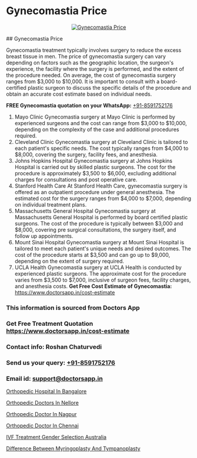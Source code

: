 # Gynecomastia Price

<p align="center">
  <a href="null">
    <img src="null" alt="Gynecomastia Price">
  </a>
</p>
## Gynecomastia Price

Gynecomastia treatment typically involves surgery to reduce the excess breast tissue in men. The price of gynecomastia surgery can vary depending on factors such as the geographic location, the surgeon's experience, the facility where the surgery is performed, and the extent of the procedure needed. On average, the cost of gynecomastia surgery ranges from $3,000 to $10,000. It is important to consult with a board-certified plastic surgeon to discuss the specific details of the procedure and obtain an accurate cost estimate based on individual needs.

**FREE Gynecomastia quotation on your WhatsApp:**  [+91-8591752176](https://api.whatsapp.com/send?phone=8591752176)

1) Mayo Clinic   Gynecomastia surgery at Mayo Clinic is performed by experienced surgeons and the cost can range from $3,000 to $10,000, depending on the complexity of the case and additional procedures required.
2) Cleveland Clinic   Gynecomastia surgery at Cleveland Clinic is tailored to each patient's specific needs. The cost typically ranges from $4,000 to $8,000, covering the surgery, facility fees, and anesthesia.
3) Johns Hopkins Hospital   Gynecomastia surgery at Johns Hopkins Hospital is carried out by skilled plastic surgeons. The cost for the procedure is approximately $3,500 to $6,000, excluding additional charges for consultations and post operative care.
4) Stanford Health Care   At Stanford Health Care, gynecomastia surgery is offered as an outpatient procedure under general anesthesia. The estimated cost for the surgery ranges from $4,000 to $7,000, depending on individual treatment plans.
5) Massachusetts General Hospital   Gynecomastia surgery at Massachusetts General Hospital is performed by board certified plastic surgeons. The cost of the procedure is typically between $3,000 and $8,000, covering pre surgical consultations, the surgery itself, and follow up appointments.
6) Mount Sinai Hospital   Gynecomastia surgery at Mount Sinai Hospital is tailored to meet each patient's unique needs and desired outcomes. The cost of the procedure starts at $3,500 and can go up to $9,000, depending on the extent of surgery required.
7) UCLA Health   Gynecomastia surgery at UCLA Health is conducted by experienced plastic surgeons. The approximate cost for the procedure varies from $3,500 to $7,000, inclusive of surgeon fees, facility charges, and anesthesia costs.
**Get Free Cost Estimate of Gynecomastia:** https://www.doctorsapp.in/cost-estimate

### This information is sourced from Doctors App 
### Get Free Treatment Quotation https://www.doctorsapp.in/cost-estimate
### Contact info: Roshan Chaturvedi 
### Send us your query: [+91-8591752176](https://api.whatsapp.com/send?phone=8591752176) 
### Email id: support@doctorsapp.in

[Orthopedic Hospital In Bangalore](https://www.linkedin.com/pulse/orthopedic-hospital-bangalore-meniscus-tear-treatment-5wphe?trackingId=DPHnHJihIV5VyH4LiZaQQw%3D%3D&lipi=urn%3Ali%3Apage%3Ad_flagship3_company_admin%3BYMgSyE7iTb6%2BgQ5kQEIvvw%3D%3D)

[Orthopedic Doctors In Nellore](https://www.linkedin.com/pulse/orthopedic-doctors-nellore-doctorsapp-rajshahi-b2sce?trackingId=Ucz1%2BRF7aoxuPs6frhI88A%3D%3D&lipi=urn%3Ali%3Apage%3Ad_flagship3_company_admin%3BtGKQvLKET%2FOkWlJl4W0MBA%3D%3D)

[Orthopedic Doctor In Nagpur](https://medium.com/@vimalrana22/orthopedic-doctor-in-nagpur-fb86f7f294aa)

[Orthopedic Doctor In Chennai](https://medium.com/@manish632504/orthopedic-doctor-in-chennai-068b4531fa11)

[IVF Treatment Gender Selection Australia](https://doctors-apps.github.io/doctorsapp/ivf-treatment-gender-selection-australia)

[Difference Between Myringoplasty And Tympanoplasty](https://doctors-apps.github.io/doctorsapp/difference-between-myringoplasty-and-tympanoplasty)

